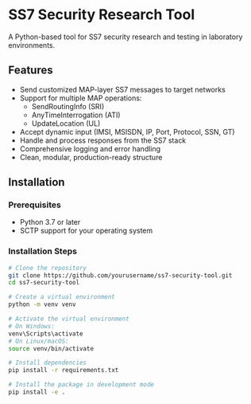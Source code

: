 # SS7 Security Research Tool

A Python-based tool for SS7 security research and testing in laboratory environments.

## Features

- Send customized MAP-layer SS7 messages to target networks
- Support for multiple MAP operations:
  - SendRoutingInfo (SRI)
  - AnyTimeInterrogation (ATI)
  - UpdateLocation (UL)
- Accept dynamic input (IMSI, MSISDN, IP, Port, Protocol, SSN, GT)
- Handle and process responses from the SS7 stack
- Comprehensive logging and error handling
- Clean, modular, production-ready structure

## Installation

### Prerequisites

- Python 3.7 or later
- SCTP support for your operating system

### Installation Steps

```bash
# Clone the repository
git clone https://github.com/yourusername/ss7-security-tool.git
cd ss7-security-tool

# Create a virtual environment
python -m venv venv

# Activate the virtual environment
# On Windows:
venv\Scripts\activate
# On Linux/macOS:
source venv/bin/activate

# Install dependencies
pip install -r requirements.txt

# Install the package in development mode
pip install -e .